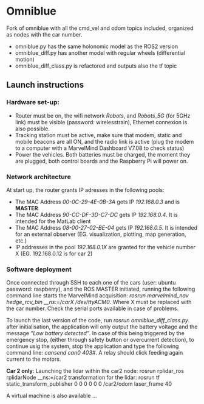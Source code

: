 # Omniblue 

Fork of omniblue with all the cmd_vel and odom topics included, organized as nodes with the car number.
- omniblue.py has the same holonomic model as the ROS2 version
- omniblue_diff.py has another model with regular wheels (differential motion)
- omniblue_diff_class.py is refactored and outputs also the tf topic 

## Launch instructions

### Hardware set-up:
- Router must be on, the wifi network *Robots*, and *Robots_5G* (for 5GHz link) must be visible (password: wirelesstrain), Ethernet connexion is also possible.
- Tracking station must be active, make sure that modem, static and mobile beacons are all ON, and the radio link is active (plug the modem to a computer with a MarvelMind Dashboard V7.08 to check status)
- Power the vehicles. Both batteries must be charged, the moment they are plugged, both control boards and the Raspberry Pi will power on.

### Network architecture
At start up, the router grants IP adresses in the following pools:
- The MAC Address *00-0C-29-4E-0B-3A* gets IP *192.168.0.3* and is **MASTER**.
- The MAC Address *90-CC-DF-3D-C7-DC* gets IP *192.168.0.4*. It is intended for the MatLab client
- The MAC Address *08-00-27-02-BE-04* gets IP *192.168.0.5*. It is intended for an external observer (EG. visualization, plotting, map generation, etc.)
- IP addresses in the pool *192.168.0.1X* are granted for the vehicle number X (EG. 192.168.0.12 is for car 2)

### Software deployment
Once connected through SSH to each one of the cars (user: ubuntu password: raspberry), and the ROS MASTER initiated, running the following command line starts the MarvelMind acquisition: *rosrun marvelmind_nav hedge_rcv_bin __ns:=/carX /dev/ttyACM0*. 
Where X must be replaced with the car number. Check the serial ports available in case of problems.

To launch the last version of the code, run *rosrun omniblue_diff_class.py*. after initialisation, the application will only output the battery voltage and the message *"Low battery detected"*. 
In case of this being triggered by the emergency stop, (either through safety button or overcurrent detection), to continue usig the system, stop the application and type the following command line: *cansend can0 403#*. 
A relay should click feeding again current to the motors.


**Car 2 only**: Launching the lidar within the car2 node:  rosrun rplidar_ros rplidarNode __ns:=/car2
transformation for the lidar: rosrun tf static_transform_publisher 0 0 0 0 0 0 /car2/odom laser_frame 40

A virtual machine is also available ...
